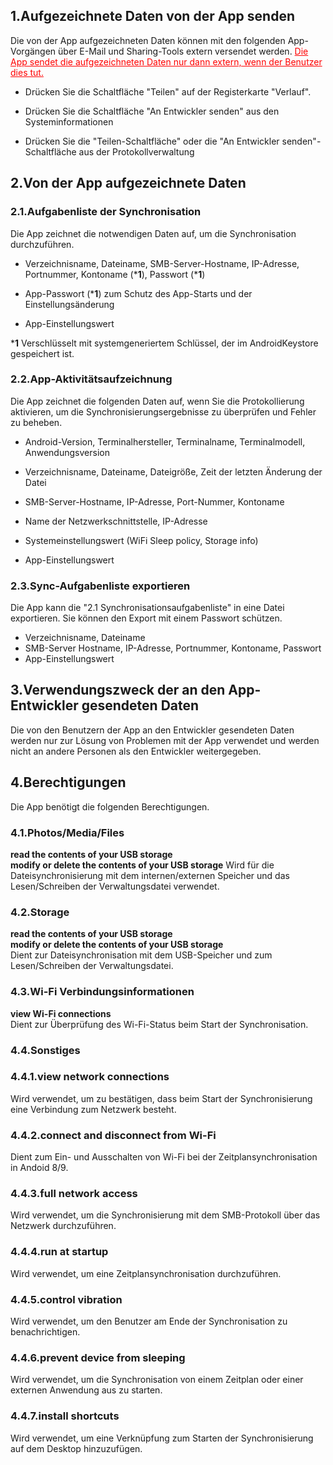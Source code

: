 ## 1.Aufgezeichnete Daten von der App senden

Die von der App aufgezeichneten Daten können mit den folgenden App-Vorgängen über E-Mail und Sharing-Tools extern versendet werden. <span style="color: red;"><u>Die App sendet die aufgezeichneten Daten nur dann extern, wenn der Benutzer dies tut.</u></span>

- Drücken Sie die Schaltfläche "Teilen" auf der Registerkarte "Verlauf".

- Drücken Sie die Schaltfläche "An Entwickler senden" aus den Systeminformationen

- Drücken Sie die "Teilen-Schaltfläche" oder die "An Entwickler senden"-Schaltfläche aus der Protokollverwaltung

## 2.Von der App aufgezeichnete Daten

### 2.1.Aufgabenliste der Synchronisation

Die App zeichnet die notwendigen Daten auf, um die Synchronisation durchzuführen.

- Verzeichnisname, Dateiname, SMB-Server-Hostname, IP-Adresse, Portnummer, Kontoname (***1**), Passwort (***1**)

- App-Passwort (***1**) zum Schutz des App-Starts und der Einstellungsänderung

- App-Einstellungswert

***1** Verschlüsselt mit systemgeneriertem Schlüssel, der im AndroidKeystore gespeichert ist.

 

### 2.2.App-Aktivitätsaufzeichnung

Die App zeichnet die folgenden Daten auf, wenn Sie die Protokollierung aktivieren, um die Synchronisierungsergebnisse zu überprüfen und Fehler zu beheben.

- Android-Version, Terminalhersteller, Terminalname, Terminalmodell, Anwendungsversion

- Verzeichnisname, Dateiname, Dateigröße, Zeit der letzten Änderung der Datei

- SMB-Server-Hostname, IP-Adresse, Port-Nummer, Kontoname

- Name der Netzwerkschnittstelle, IP-Adresse

- Systemeinstellungswert (WiFi Sleep policy, Storage info)

- App-Einstellungswert

### 2.3.Sync-Aufgabenliste exportieren

Die App kann die "2.1 Synchronisationsaufgabenliste" in eine Datei exportieren. Sie können den Export mit einem Passwort schützen.

- Verzeichnisname, Dateiname
- SMB-Server Hostname, IP-Adresse, Portnummer, Kontoname, Passwort
- App-Einstellungswert 

## 3.Verwendungszweck der an den App-Entwickler gesendeten Daten

Die von den Benutzern der App an den Entwickler gesendeten Daten werden nur zur Lösung von Problemen mit der App verwendet und werden nicht an andere Personen als den Entwickler weitergegeben.

## 4.Berechtigungen

Die App benötigt die folgenden Berechtigungen.

### 4.1.Photos/Media/Files

**read the contents of your USB storage  
modify or delete the contents of your USB storage** 
Wird für die Dateisynchronisierung mit dem internen/externen Speicher und das Lesen/Schreiben der Verwaltungsdatei verwendet.


### 4.2.Storage

**read the contents of your USB storage  
modify or delete the contents of your USB storage**   
Dient zur Dateisynchronisation mit dem USB-Speicher und zum Lesen/Schreiben der Verwaltungsdatei.

### 4.3.Wi-Fi Verbindungsinformationen

**view Wi-Fi connections**  
Dient zur Überprüfung des Wi-Fi-Status beim Start der Synchronisation.

### 4.4.Sonstiges

### 4.4.1.view network connections

Wird verwendet, um zu bestätigen, dass beim Start der Synchronisierung eine Verbindung zum Netzwerk besteht.

### 4.4.2.connect and disconnect from Wi-Fi

Dient zum Ein- und Ausschalten von Wi-Fi bei der Zeitplansynchronisation in Andoid 8/9.

### 4.4.3.full network access

Wird verwendet, um die Synchronisierung mit dem SMB-Protokoll über das Netzwerk durchzuführen.

### 4.4.4.run at startup

Wird verwendet, um eine Zeitplansynchronisation durchzuführen.

### 4.4.5.control vibration

Wird verwendet, um den Benutzer am Ende der Synchronisation zu benachrichtigen.

### 4.4.6.prevent device from sleeping

Wird verwendet, um die Synchronisation von einem Zeitplan oder einer externen Anwendung aus zu starten.

### 4.4.7.install shortcuts

Wird verwendet, um eine Verknüpfung zum Starten der Synchronisierung auf dem Desktop hinzuzufügen.

 

 